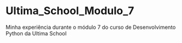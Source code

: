 # Ultima_School_Modulo_7
Minha experiência durante o módulo 7 do curso de Desenvolvimento Python da Ultima School
